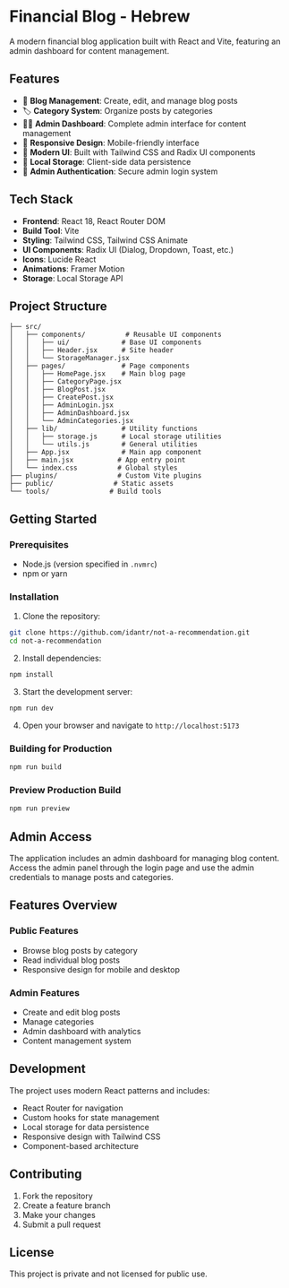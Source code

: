 # Financial Blog - Hebrew

A modern financial blog application built with React and Vite, featuring an admin dashboard for content management.

## Features

- 📝 **Blog Management**: Create, edit, and manage blog posts
- 🏷️ **Category System**: Organize posts by categories
- 👨‍💼 **Admin Dashboard**: Complete admin interface for content management
- 📱 **Responsive Design**: Mobile-friendly interface
- 🎨 **Modern UI**: Built with Tailwind CSS and Radix UI components
- 💾 **Local Storage**: Client-side data persistence
- 🔐 **Admin Authentication**: Secure admin login system

## Tech Stack

- **Frontend**: React 18, React Router DOM
- **Build Tool**: Vite
- **Styling**: Tailwind CSS, Tailwind CSS Animate
- **UI Components**: Radix UI (Dialog, Dropdown, Toast, etc.)
- **Icons**: Lucide React
- **Animations**: Framer Motion
- **Storage**: Local Storage API

## Project Structure

```
├── src/
│   ├── components/          # Reusable UI components
│   │   ├── ui/             # Base UI components
│   │   ├── Header.jsx      # Site header
│   │   └── StorageManager.jsx
│   ├── pages/              # Page components
│   │   ├── HomePage.jsx    # Main blog page
│   │   ├── CategoryPage.jsx
│   │   ├── BlogPost.jsx
│   │   ├── CreatePost.jsx
│   │   ├── AdminLogin.jsx
│   │   ├── AdminDashboard.jsx
│   │   └── AdminCategories.jsx
│   ├── lib/                # Utility functions
│   │   ├── storage.js      # Local storage utilities
│   │   └── utils.js        # General utilities
│   ├── App.jsx             # Main app component
│   ├── main.jsx           # App entry point
│   └── index.css          # Global styles
├── plugins/               # Custom Vite plugins
├── public/               # Static assets
└── tools/               # Build tools
```

## Getting Started

### Prerequisites

- Node.js (version specified in `.nvmrc`)
- npm or yarn

### Installation

1. Clone the repository:
```bash
git clone https://github.com/idantr/not-a-recommendation.git
cd not-a-recommendation
```

2. Install dependencies:
```bash
npm install
```

3. Start the development server:
```bash
npm run dev
```

4. Open your browser and navigate to `http://localhost:5173`

### Building for Production

```bash
npm run build
```

### Preview Production Build

```bash
npm run preview
```

## Admin Access

The application includes an admin dashboard for managing blog content. Access the admin panel through the login page and use the admin credentials to manage posts and categories.

## Features Overview

### Public Features
- Browse blog posts by category
- Read individual blog posts
- Responsive design for mobile and desktop

### Admin Features
- Create and edit blog posts
- Manage categories
- Admin dashboard with analytics
- Content management system

## Development

The project uses modern React patterns and includes:
- React Router for navigation
- Custom hooks for state management
- Local storage for data persistence
- Responsive design with Tailwind CSS
- Component-based architecture

## Contributing

1. Fork the repository
2. Create a feature branch
3. Make your changes
4. Submit a pull request

## License

This project is private and not licensed for public use.
